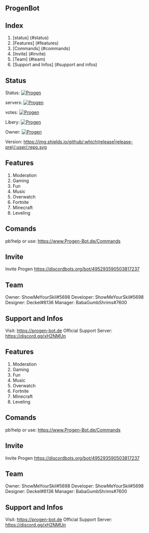 
## ProgenBot

## Index
1. [status] (#status)
2. [Features]   (#features)
3. [Commands]   (#commands)
4. [Invite]     (#invite)
5. [Team]		(#team)
6. [Support and Infos]	(#support and infos)

## Status

Status:	<a href="https://discordbots.org/bot/495293590503817237" >
  <img src="https://discordbots.org/api/widget/status/495293590503817237.svg" alt="Progen" />
</a>

servers: <a href="https://discordbots.org/bot/495293590503817237" >
  <img src="https://discordbots.org/api/widget/servers/495293590503817237.svg" alt="Progen" />
</a>

votes: <a href="https://discordbots.org/bot/495293590503817237" >
  <img src="https://discordbots.org/api/widget/upvotes/495293590503817237.svg" alt="Progen" />
</a>

Libery: <a href="https://discordbots.org/bot/495293590503817237" >
  <img src="https://discordbots.org/api/widget/lib/495293590503817237.svg" alt="Progen" />
</a>

Owner: <a href="https://discordbots.org/bot/495293590503817237" >
  <img src="https://discordbots.org/api/widget/owner/495293590503817237.svg" alt="Progen" />
</a>

Version: https://img.shields.io/github/:which(release|release-pre)/:user/:repo.svg

## Features
1. Moderation
2. Gaming
3. Fun
4. Music
5. Overwatch
6. Fortnite
7. Minecraft 
8. Leveling

## Comands
pb!help
or use: https://www.Progen-Bot.de/Commands

## Invite
Invite Progen https://discordbots.org/bot/495293590503817237

## Team
Owner: ShowMeYourSkil#5698
Developer: ShowMeYourSkil#5698
Designer: Deckel#8136
Manager: BabaGumbShrims#7600

## Support and Infos
Visit: https://progen-bot.de
Official Support Server: https://discord.gg/xH2NMUn


## Features
1. Moderation
2. Gaming
3. Fun
4. Music
5. Overwatch
6. Fortnite
7. Minecraft 
8. Leveling

## Comands
pb!help
or use: https://www.Progen-Bot.de/Commands

## Invite
Invite Progen https://discordbots.org/bot/495293590503817237

## Team
Owner: ShowMeYourSkil#5698
Developer: ShowMeYourSkil#5698
Designer: Deckel#8136
Manager: BabaGumbShrims#7600

## Support and Infos
Visit: https://progen-bot.de
Official Support Server: https://discord.gg/xH2NMUn


